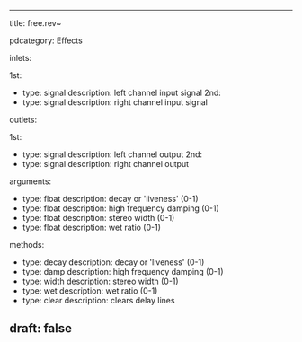 --- 


title: free.rev~

pdcategory: Effects

inlets:

  1st:
  - type: signal
    description: left channel input signal
  2nd:
  - type: signal
    description: right channel input signal

outlets:

  1st:
  - type: signal
    description: left channel output
  2nd:
  - type: signal
    description: right channel output

arguments:
  - type: float
    description: decay or 'liveness' (0-1)
  - type: float
    description: high frequency damping (0-1)
  - type: float
    description: stereo width (0-1)
  - type: float
    description: wet ratio (0-1)

methods:
  - type: decay <float>
    description: decay or 'liveness' (0-1)
  - type: damp <float>
    description: high frequency damping (0-1)
  - type: width <float>
    description: stereo width (0-1)
  - type: wet <float>
    description: wet ratio (0-1)
  - type: clear
    description: clears delay lines



draft: false
---